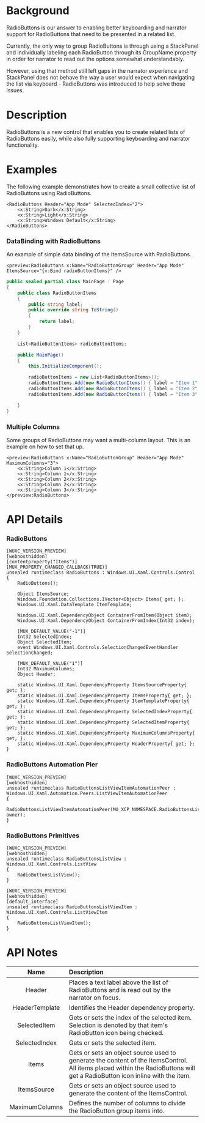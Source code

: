 # Background

RadioButtons is our answer to enabling better keyboarding and narrator support for RadioButtons that need to be presented in a related list.

Currently, the only way to group RadioButtons is through using a StackPanel and individually labeling each RadioButton through its GroupName property in order for narrator to read out the options somewhat understandably.

However, using that method still left gaps in the narrator experience and StackPanel does not behave the way a user would expect when navigating the list via keyboard - RadioButtons was introduced to help solve those issues.

# Description

RadioButtons is a new control that enables you to create related lists of RadioButtons easily, while also fully supporting keyboarding and narrator functionality.

# Examples

The following example demonstrates how to create a small collective list of RadioButtons using RadioButtons.

```xaml
<RadioButtons Header="App Mode" SelectedIndex="2">
    <x:String>Dark</x:String>
    <x:String>Light</x:String>
    <x:String>Windows Default</x:String>         
</RadioButtons>
```

### DataBinding with RadioButtons
An example of simple data binding of the ItemsSource with RadioButtons.

```xaml
<preview:RadioButtons x:Name="RadioButtonGroup" Header="App Mode" ItemsSource="{x:Bind radioButtonItems}" />
```

```C#
public sealed partial class MainPage : Page
{
    public class RadioButtonItems
    {
        public string label;
        public override string ToString()
        {
            return label;
        }
    }

    List<RadioButtonItems> radioButtonItems;

    public MainPage()
    {
        this.InitializeComponent();

        radioButtonItems = new List<RadioButtonItems>();
        radioButtonItems.Add(new RadioButtonItems() { label = "Item 1" });
        radioButtonItems.Add(new RadioButtonItems() { label = "Item 2" });
        radioButtonItems.Add(new RadioButtonItems() { label = "Item 3" });

    }
}
```

### Multiple Columns
Some groups of RadioButtons may want a multi-column layout. This is an example on how to set that up.

```xaml
<preview:RadioButtons x:Name="RadioButtonGroup" Header="App Mode" MaximumColumns="3">
    <x:String>Column 1</x:String>
    <x:String>Column 1</x:String>
    <x:String>Column 2</x:String>
    <x:String>Column 2</x:String>
    <x:String>Column 3</x:String>
</preview:RadioButtons>
```

# API Details

### RadioButtons

```
[WUXC_VERSION_PREVIEW]
[webhosthidden]
[contentproperty("Items")]
[MUX_PROPERTY_CHANGED_CALLBACK(TRUE)]
unsealed runtimeclass RadioButtons : Windows.UI.Xaml.Controls.Control
{
    RadioButtons();

    Object ItemsSource;
    Windows.Foundation.Collections.IVector<Object> Items{ get; };
    Windows.UI.Xaml.DataTemplate ItemTemplate;

    Windows.UI.Xaml.DependencyObject ContainerFromItem(Object item);
    Windows.UI.Xaml.DependencyObject ContainerFromIndex(Int32 index);

    [MUX_DEFAULT_VALUE("-1")]
    Int32 SelectedIndex;
    Object SelectedItem;
    event Windows.UI.Xaml.Controls.SelectionChangedEventHandler SelectionChanged;

    [MUX_DEFAULT_VALUE("1")]
    Int32 MaximumColumns;
    Object Header;

    static Windows.UI.Xaml.DependencyProperty ItemsSourceProperty{ get; };
    static Windows.UI.Xaml.DependencyProperty ItemsProperty{ get; };
    static Windows.UI.Xaml.DependencyProperty ItemTemplateProperty{ get; };
    static Windows.UI.Xaml.DependencyProperty SelectedIndexProperty{ get; };
    static Windows.UI.Xaml.DependencyProperty SelectedItemProperty{ get; };
    static Windows.UI.Xaml.DependencyProperty MaximumColumnsProperty{ get; };
    static Windows.UI.Xaml.DependencyProperty HeaderProperty{ get; };
}
```

### RadioButtons Automation Pier

```
[WUXC_VERSION_PREVIEW]
[webhosthidden]
unsealed runtimeclass RadioButtonsListViewItemAutomationPeer : Windows.UI.Xaml.Automation.Peers.ListViewItemAutomationPeer
{
    RadioButtonsListViewItemAutomationPeer(MU_XCP_NAMESPACE.RadioButtonsListViewItem owner);
}
```

### RadioButtons Primitives

```
[WUXC_VERSION_PREVIEW]
[webhosthidden]
unsealed runtimeclass RadioButtonsListView : Windows.UI.Xaml.Controls.ListView
{
    RadioButtonsListView();
}

[WUXC_VERSION_PREVIEW]
[webhosthidden]
[default_interface]
unsealed runtimeclass RadioButtonsListViewItem : Windows.UI.Xaml.Controls.ListViewItem
{
    RadioButtonsListViewItem();
}
```

# API Notes

| Name | Description |
|:-:|:--|
| Header | Places a text label above the list of RadioButtons and is read out by the narrator on focus. |
| HeaderTemplate | Identifies the Header dependency property. |
| SelectedItem | Gets or sets the index of the selected item. Selection is denoted by that item's RadioButton icon being checked. |
| SelectedIndex | Gets or sets the selected item.|
| Items | Gets or sets an object source used to generate the content of the ItemsControl. All items placed within the RadioButtons will get a RadioButton icon inline with the item. |
| ItemsSource | Gets or sets an object source used to generate the content of the ItemsControl. |
| MaximumColumns | Defines the number of columns to divide the RadioButton group items into. |
